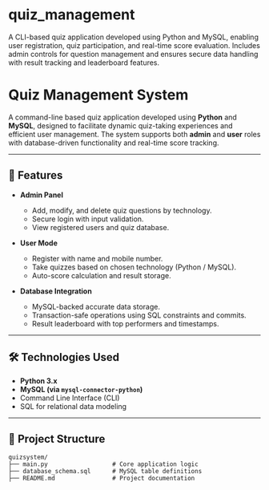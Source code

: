# quiz_management
A CLI-based quiz application developed using Python and MySQL, enabling user registration, quiz participation, and real-time score evaluation. Includes admin controls for question management and ensures secure data handling with result tracking and leaderboard features.
# Quiz Management System 

A command-line based quiz application developed using **Python** and **MySQL**, designed to facilitate dynamic quiz-taking experiences and efficient user management. The system supports both **admin** and **user** roles with database-driven functionality and real-time score tracking.

---

## 🚀 Features

- **Admin Panel**
  - Add, modify, and delete quiz questions by technology.
  - Secure login with input validation.
  - View registered users and quiz database.

- **User Mode**
  - Register with name and mobile number.
  - Take quizzes based on chosen technology (Python / MySQL).
  - Auto-score calculation and result storage.

- **Database Integration**
  - MySQL-backed accurate data storage.
  - Transaction-safe operations using SQL constraints and commits.
  - Result leaderboard with top performers and timestamps.

---

## 🛠️ Technologies Used

- **Python 3.x**
- **MySQL (via `mysql-connector-python`)**
- Command Line Interface (CLI)
- SQL for relational data modeling

---

## 📂 Project Structure

```plaintext
quizsystem/
├── main.py                  # Core application logic
├── database_schema.sql      # MySQL table definitions
├── README.md                # Project documentation

